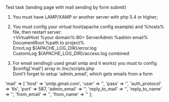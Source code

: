 Test task (landing page with mail sending by form submit)

1. You must have LAMP/XAMP or another server with php 5.4 or higher;

2. You must config your virtual host(apache config example) and %hosts% file, then restart server:    
<VirtualHost %your domain%:80>
	ServerAdmin %admin email%   
  DocumentRoot %path to project%    
  ErrorLog ${APACHE_LOG_DIR}/error.log    
  CustomLog ${APACHE_LOG_DIR}/access.log combined
</VirtualHost>

3. For email sending(i used gmail smtp and it works) you must to config $config['mail'] array in /inc/scripts.php		
Dont't forget to setup 'admin_email', which gets emails from a form		

'mail' => [
    'host'          => 'smtp.gmail.com',
    'user'          => '',
    'pass'          => '',
    'auth_protocol' => 'tls',
    'port'          => 587,
    'admin_email'   => '',
    'reply_to_mail' => '',
    'reply_to_name' => '',
    'from_email'    => '',
    'from_name'     => ''
];
